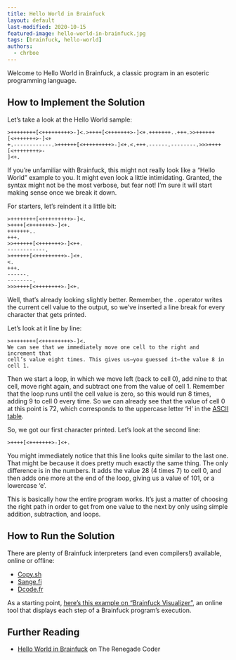 ```yaml
---
title: Hello World in Brainfuck
layout: default
last-modified: 2020-10-15
featured-image: hello-world-in-brainfuck.jpg
tags: [brainfuck, hello-world]
authors:
  - chrboe
---
```


Welcome to Hello World in Brainfuck, a classic program in an esoteric programming language.

## How to Implement the Solution

Let’s take a look at the Hello World sample:

```brainfuck
>++++++++[<+++++++++>-]<.>++++[<+++++++>-]<+.+++++++..+++.>>++++++[<+++++++>-]<+
+.------------.>++++++[<+++++++++>-]<+.<.+++.------.--------.>>>++++[<++++++++>-
]<+.
```

If you’re unfamiliar with Brainfuck, this might not really look like a
“Hello World” example to you. It might even look a little intimidating.
Granted, the syntax might not be the most verbose, but fear not! I’m sure it
will start making sense once we break it down.

For starters, let’s reindent it a little bit:

```brainfuck
>++++++++[<+++++++++>-]<.
>++++[<+++++++>-]<+.
+++++++..
+++.
>>++++++[<+++++++>-]<++.
------------.
>++++++[<+++++++++>-]<+.
<.
+++.
------.
--------.
>>>++++[<++++++++>-]<+.
```

Well, that’s already looking slightly better. Remember, the . operator writes
the current cell value to the output, so we’ve inserted a line break for every
character that gets printed.

Let’s look at it line by line:

```brainfuck
>++++++++[<+++++++++>-]<.
We can see that we immediately move one cell to the right and increment that
cell’s value eight times. This gives us—you guessed it—the value 8 in cell 1.
```

Then we start a loop, in which we move left (back to cell 0), add nine to that
cell, move right again, and subtract one from the value of cell 1. Remember that
the loop runs until the cell value is zero, so this would run 8 times, adding 9
to cell 0 every time. So we can already see that the value of cell 0 at this
point is 72, which corresponds to the uppercase letter ‘H’ in the [ASCII table][2].

So, we got our first character printed. Let’s look at the second line:

```brainfuck
>++++[<+++++++>-]<+.
```

You might immediately notice that this line looks quite similar to the last one.
That might be because it does pretty much exactly the same thing. The only
difference is in the numbers. It adds the value 28 (4 times 7) to cell 0,
and then adds one more at the end of the loop, giving us a value of 101, or
a lowercase ‘e’.

This is basically how the entire program works. It’s just a matter of choosing
the right path in order to get from one value to the next by only using simple
addition, subtraction, and loops.

## How to Run the Solution

There are plenty of Brainfuck interpreters (and even compilers!) available,
online or offline:

- [Copy.sh][3]
- [Sange.fi][4]
- [Dcode.fr][5]

As a starting point, [here’s this example on “Brainfuck Visualizer”][6], an online
tool that displays each step of a Brainfuck program’s execution.

## Further Reading

- [Hello World in Brainfuck][7] on The Renegade Coder

[2]: http://www.asciitable.com/index/asciifull.gif
[3]: https://copy.sh/brainfuck/
[4]: https://sange.fi/esoteric/brainfuck/impl/interp/i.html
[5]: https://www.dcode.fr/brainfuck-language
[6]: http://bf.jamesliu.info/
[7]: https://therenegadecoder.com/code/hello-world-in-brainfuck/
